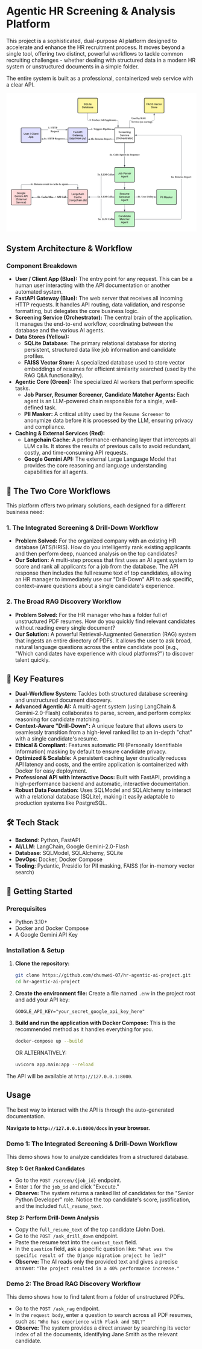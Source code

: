 # Agentic HR Screening & Analysis Platform
This project is a sophisticated, dual-purpose AI platform designed to accelerate and enhance the HR recruitment process. It moves beyond a single tool, offering two distinct, powerful workflows to tackle common recruiting challenges - whether dealing with structured data in a modern HR system or unstructured documents in a simple folder.

The entire system is built as a professional, containerized web service with a clear API.

![System Architecture](architecture.png)

## System Architecture & Workflow

### Component Breakdown
- **User / Client App (Blue):** The entry point for any request. This can be a human user interacting with the API documentation or another automated system.
- **FastAPI Gateway (Blue):** The web server that receives all incoming HTTP requests. It handles API routing, data validation, and response formatting, but delegates the core business logic.
- **Screening Service (Orchestrator):** The central brain of the application. It manages the end-to-end workflow, coordinating between the database and the various AI agents.
- **Data Stores (Yellow):**
  - **SQLite Database:** The primary relational database for storing persistent, structured data like job information and candidate profiles.
  - **FAISS Vector Store:** A specialized database used to store vector embeddings of resumes for efficient similarity searched (used by the RAG Q&A functionality).
- **Agentic Core (Green):** The specialized AI workers that perform specific tasks.
  - **Job Parser, Resumer Screener, Candidate Matcher Agents:** Each agent is an LLM-powered chain responsible for a single, well-defined task.
  - **PII Masker:** A critical utility used by the `Resume Screener` to anonymize data before it is processed by the LLM, ensuring privacy and compliance.
- **Caching & External Services (Red):**
  - **Langchain Cache:** A performance-enhancing layer that intercepts all LLM calls. It stores the results of previous calls to avoid redundant, costly, and time-consuming API requests.
  - **Google Gemini API:** The external Large Language Model that provides the core reasoning and language understanding capabilities for all agents.

## 🚀 The Two Core Workflows
This platform offers two primary solutions, each designed for a different business need:

### 1. The Integrated Screening & Drill-Down Workflow
+  **Problem Solved:** For the organized company with an existing HR database (ATS/HRIS). How do you intelligently rank existing applicants and then perform deep, nuanced analysis on the top candidates?
+  **Our Solution:** A multi-step process that first uses an AI agent system to score and rank all applicants for a job from the database. The API response then includes the full resume text of top candidates, allowing an HR manager to immediately use our "Drill-Down" API to ask specific, context-aware questions about a single candidate's experience.
### 2. The Broad RAG Discovery Workflow
+  **Problem Solved:** For the HR manager who has a folder full of unstructured PDF resumes. How do you quickly find relevant candidates without reading every single document?
+  **Our Solution:** A powerful Retrieval-Augmented Generation (RAG) system that ingests an entire directory of PDFs. It allows the user to ask broad, natural language questions across the entire candidate pool (e.g., "Which candidates have experience with cloud platforms?") to discover talent quickly.


## 🌟 Key Features
+  **Dual-Workflow System:** Tackles both structured database screening and unstructured document discovery.
+  **Advanced Agentic AI:** A multi-agent system (using LangChain & Gemini-2.0-Flash) collaborates to parse, screen, and perform complex reasoning for candidate matching.
+  **Context-Aware "Drill-Down":** A unique feature that allows users to seamlessly transition from a high-level ranked list to an in-depth "chat" with a single candidate's resume.
+  **Ethical & Compliant:** Features automatic PII (Personally Identifiable Information) masking by default to ensure candidate privacy.
+  **Optimized & Scalable:** A persistent caching layer drastically reduces API latency and costs, and the entire application is containerized with Docker for easy deployment.
+  **Professional API with Interactive Docs:** Built with FastAPI, providing a high-performance backend and automatic, interactive documentation.
+  **Robust Data Foundation:** Uses SQLModel and SQLAlchemy to interact with a relational database (SQLite), making it easily adaptable to production systems like PostgreSQL.

## 🛠️ Tech Stack
- **Backend**: Python, FastAPI
- **AI/LLM**: LangChain, Google Gemini-2.0-Flash
- **Database**: SQLModel, SQLAlchemy, SQLite
- **DevOps**: Docker, Docker Compose
- **Tooling**: Pydantic, Presidio for PII masking, FAISS (for in-memory vector search)

## 🚀 Getting Started

### Prerequisites

- Python 3.10+
- Docker and Docker Compose
- A Google Gemini API Key

### Installation & Setup

1.  **Clone the repository:**
    ```bash
    git clone https://github.com/chunwei-07/hr-agentic-ai-project.git
    cd hr-agentic-ai-project
    ```

2.  **Create the environment file:**
    Create a file named `.env` in the project root and add your API key:
    ```
    GOOGLE_API_KEY="your_secret_google_api_key_here"
    ```

3.  **Build and run the application with Docker Compose:**
    This is the recommended method as it handles everything for you.
    ```bash
    docker-compose up --build
    ```
    OR ALTERNATIVELY:
    ```bash
    uvicorn app.main:app --reload
    ```

The API will be available at `http://127.0.0.1:8000`.

## Usage

The best way to interact with the API is through the auto-generated documentation.

**Navigate to `http://127.0.0.1:8000/docs` in your browser.**

### Demo 1: The Integrated Screening & Drill-Down Workflow
This demo shows how to analyze candidates from a structured database.

**Step 1: Get Ranked Candidates**
+  Go to the `POST /screen/{job_id}` endpoint.
+  Enter `1` for the `job_id` and click "Execute."
+  **Observe:** The system returns a ranked list of candidates for the "Senior Python Developer" role. Notice the top candidate's score, justification, and the included `full_resume_text`.

**Step 2: Perform Drill-Down Analysis**
+  Copy the `full_resume_text` of the top candidate (John Doe).
+  Go to the `POST /ask_drill_down` endpoint.
+  Paste the resume text into the `context_text` field.
+  In the `question` field, ask a specific question like: `"What was the specific result of the Django migration project he led?"`
+  **Observe:** The AI reads only the provided text and gives a precise answer: `"The project resulted in a 40% performance increase."`

### Demo 2: The Broad RAG Discovery Workflow
This demo shows how to find talent from a folder of unstructured PDFs.

+  Go to the `POST /ask_rag` endpoint.
+  In the `request body`, enter a question to search across all PDF resumes, such as: `"Who has experience with Flask and SQL?"`
+  **Observe:** The system provides a direct answer by searching its vector index of all the documents, identifying Jane Smith as the relevant candidate.

